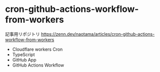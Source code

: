 # cron-github-actions-workflow-from-workers

記事用リポジトリ
https://zenn.dev/naotama/articles/cron-github-actions-workflow-from-workers

- Cloudflare workers Cron
- TypeScript
- GitHub App
- GitHub Actions Workflow
